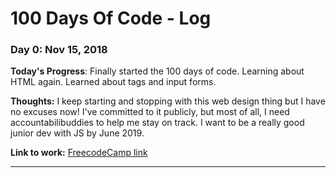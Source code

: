 # 100 Days Of Code - Log

### Day 0: Nov 15, 2018 

**Today's Progress**: Finally started the 100 days of code. Learning about HTML again. Learned about tags and input forms. 

**Thoughts:** I keep starting and stopping with this web design thing but I have no excuses now! I've committed to it publicly, but most of all, I need accountabilibuddies to help me stay on track. I want to be a really good junior dev with JS by June 2019. 

**Link to work:** [FreecodeCamp link](https://learn.freecodecamp.org/responsive-web-design/basic-html-and-html5/create-a-set-of-radio-buttons)

___

